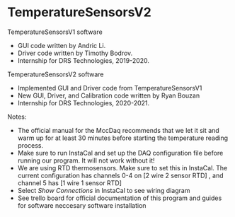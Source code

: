 # TemperatureSensorsV2



TemperatureSensorsV1 software
 - GUI code written by Andric Li.
 - Driver code written by Timothy Bodrov.
 - Internship for DRS Technologies, 2019-2020.

TemperatureSensorsV2 software
 - Implemented GUI and Driver code from TemperatureSensorsV1
 - New GUI, Driver, and Calibration code written by Ryan Bouzan 
 - Internship for DRS Technologies, 2020-2021.

Notes:
- The official manual for the MccDaq recommends that we let it sit and warm up for at least 30 minutes before starting the temperature reading process.
- Make sure to run InstaCal and set up the DAQ configuration file before running our program. It will not work without it!
- We are using RTD thermosensors. Make sure to set this in InstaCal. The current configuration has channels 0-4 on [2 wire 2 sensor RTD] , and channel 5 has [1 wire 1 sensor RTD]
- Select  *Show Connections* in InstaCal to see wiring diagram
- See trello board for official documentation of this program and guides for software neccesary software installation


